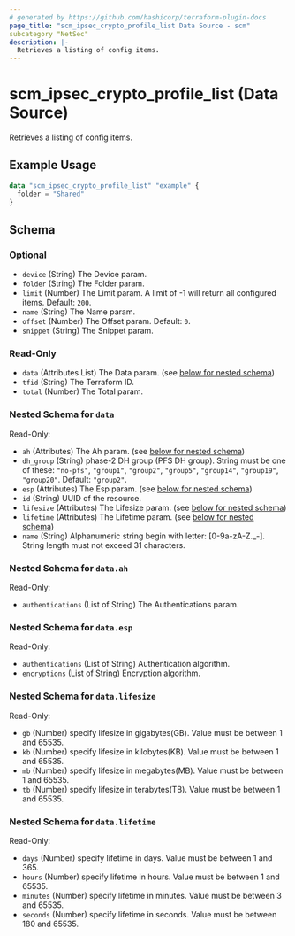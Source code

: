 ```yaml
---
# generated by https://github.com/hashicorp/terraform-plugin-docs
page_title: "scm_ipsec_crypto_profile_list Data Source - scm"
subcategory "NetSec"
description: |-
  Retrieves a listing of config items.
---
```


# scm_ipsec_crypto_profile_list (Data Source)

Retrieves a listing of config items.

## Example Usage

```terraform
data "scm_ipsec_crypto_profile_list" "example" {
  folder = "Shared"
}
```

<!-- schema generated by tfplugindocs -->
## Schema

### Optional

- `device` (String) The Device param.
- `folder` (String) The Folder param.
- `limit` (Number) The Limit param. A limit of -1 will return all configured items. Default: `200`.
- `name` (String) The Name param.
- `offset` (Number) The Offset param. Default: `0`.
- `snippet` (String) The Snippet param.

### Read-Only

- `data` (Attributes List) The Data param. (see [below for nested schema](#nestedatt--data))
- `tfid` (String) The Terraform ID.
- `total` (Number) The Total param.

<a id="nestedatt--data"></a>
### Nested Schema for `data`

Read-Only:

- `ah` (Attributes) The Ah param. (see [below for nested schema](#nestedatt--data--ah))
- `dh_group` (String) phase-2 DH group (PFS DH group). String must be one of these: `"no-pfs"`, `"group1"`, `"group2"`, `"group5"`, `"group14"`, `"group19"`, `"group20"`. Default: `"group2"`.
- `esp` (Attributes) The Esp param. (see [below for nested schema](#nestedatt--data--esp))
- `id` (String) UUID of the resource.
- `lifesize` (Attributes) The Lifesize param. (see [below for nested schema](#nestedatt--data--lifesize))
- `lifetime` (Attributes) The Lifetime param. (see [below for nested schema](#nestedatt--data--lifetime))
- `name` (String) Alphanumeric string begin with letter: [0-9a-zA-Z._-]. String length must not exceed 31 characters.

<a id="nestedatt--data--ah"></a>
### Nested Schema for `data.ah`

Read-Only:

- `authentications` (List of String) The Authentications param.


<a id="nestedatt--data--esp"></a>
### Nested Schema for `data.esp`

Read-Only:

- `authentications` (List of String) Authentication algorithm.
- `encryptions` (List of String) Encryption algorithm.


<a id="nestedatt--data--lifesize"></a>
### Nested Schema for `data.lifesize`

Read-Only:

- `gb` (Number) specify lifesize in gigabytes(GB). Value must be between 1 and 65535.
- `kb` (Number) specify lifesize in kilobytes(KB). Value must be between 1 and 65535.
- `mb` (Number) specify lifesize in megabytes(MB). Value must be between 1 and 65535.
- `tb` (Number) specify lifesize in terabytes(TB). Value must be between 1 and 65535.


<a id="nestedatt--data--lifetime"></a>
### Nested Schema for `data.lifetime`

Read-Only:

- `days` (Number) specify lifetime in days. Value must be between 1 and 365.
- `hours` (Number) specify lifetime in hours. Value must be between 1 and 65535.
- `minutes` (Number) specify lifetime in minutes. Value must be between 3 and 65535.
- `seconds` (Number) specify lifetime in seconds. Value must be between 180 and 65535.
